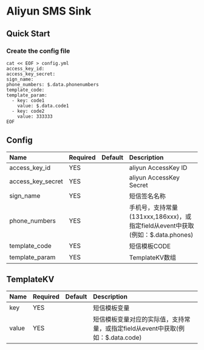 # Aliyun SMS Sink

## Quick Start

### Create the config file

```shell
cat << EOF > config.yml
access_key_id:
access_key_secret:
sign_name: 
phone_numbers: $.data.phonenumbers
template_code: 
template_param: 
  - key: code1
    value: $.data.code1
  - key: code2
    value: 333333
EOF
```

Config
---
| Name                 | Required | Default | Description                                                 |
|:---------------------|:---------|:--------|:------------------------------------------------------------|
| access_key_id        | YES      |         | aliyun AccessKey ID                                         |
| access_key_secret    | YES      |         | aliyun AccessKey Secret                                     |
| sign_name            | YES      |         | 短信签名名称                                                      |
| phone_numbers        | YES      |         | 手机号，支持常量(131xxx,186xxx)，或指定field从event中获取(例如：$.data.phones) |
| template_code        | YES      |         | 短信模板CODE                                                    |
| template_param       | YES      |         | TemplateKV数组                                                |

TemplateKV
---
| Name  | Required | Default | Description                                         |
|:------|:---------|:--------|:----------------------------------------------------|
| key   | YES      |         | 短信模板变量                                              |
| value | YES      |         | 短信模板变量对应的实际值，支持常量，或指定field从event中获取(例如：$.data.code) |
